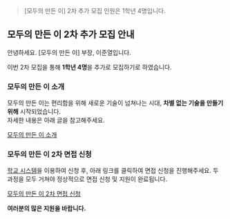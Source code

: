 > [모두의 만든 이] 2차 추가 모집 인원은 1학년 4명입니다.

<!-- more -->

모두의 만든 이 2차 추가 모집 안내
---------------------------------

안녕하세요. [모두의 만든 이] 부장, 이준열입니다.

이번 2차 모집을 통해 **1학년 4명**을 추가로 모집하기로 하였습니다.

### 모두의 만든 이 소개

모두의 만든 이는 편리함을 위해 새로운 기술이 넘쳐나는 시대, **차별 없는 기술을 만들기 위해** 시작되었습니다.  
자세한 내용은 아래 글을 참고해주세요.

[모두의 만든 이 소개](https://modoomaker.github.io/2020/05/06/%EB%AA%A8%EB%91%90%EC%9D%98-%EB%A7%8C%EB%93%A0-%EC%9D%B4-%EC%86%8C%EA%B0%9C/)

### 모두의 만든 이 2차 면접 신청

[학교 시스템](https://pangyo.schm.co.kr)을 이용하여 신청 후, 아래 링크를 클릭하여 면접 신청을 진행해주세요. 두 과정을 모두 거쳐야 정상적으로 면접 신청 및 지원이 완료됩니다.

[모두의 만든 이 2차 면접 신청](ㅇ)

**여러분의 많은 지원을 바랍니다.**
